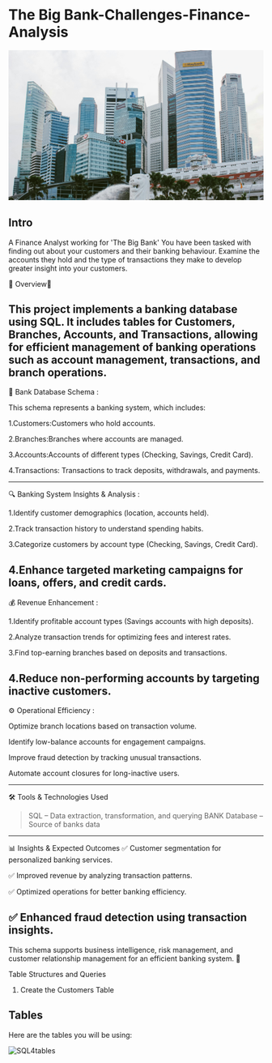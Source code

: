 

# The Big Bank-Challenges-Finance-Analysis

![sql4](pexels-bala-5406959.jpg)


## Intro

A Finance Analyst working for 'The Big Bank' You have been tasked with finding out about your customers and their banking behaviour. Examine the accounts they hold and the type of transactions they make to develop greater insight into your customers.

📌 Overview📌

This project implements a banking database using SQL. It includes tables for Customers, Branches, Accounts, and Transactions, allowing for efficient management of banking operations such as account management, transactions, and branch operations.
---


🏦 Bank Database Schema :

This schema represents a banking system, which includes:

1.Customers:Customers who hold accounts.

2.Branches:Branches where accounts are managed.

3.Accounts:Accounts of different types (Checking, Savings, Credit Card).

4.Transactions: Transactions to track deposits, withdrawals, and payments.

---

🔍 Banking System Insights & Analysis :


1.Identify customer demographics (location, accounts held).

2.Track transaction history to understand spending habits.

3.Categorize customers by account type (Checking, Savings, Credit Card).

4.Enhance targeted marketing campaigns for loans, offers, and credit cards.
---

💰 Revenue Enhancement :

1.Identify profitable account types (Savings accounts with high deposits).

2.Analyze transaction trends for optimizing fees and interest rates.

3.Find top-earning branches based on deposits and transactions.

4.Reduce non-performing accounts by targeting inactive customers.
---

⚙️ Operational Efficiency :

Optimize branch locations based on transaction volume.

Identify low-balance accounts for engagement campaigns.

Improve fraud detection by tracking unusual transactions.

Automate account closures for long-inactive users.

---


🛠️ Tools & Technologies Used
>SQL – Data extraction, transformation, and querying
>BANK Database – Source of banks data

---


📊 Insights & Expected Outcomes
✅ Customer segmentation for personalized banking services.

✅ Improved revenue by analyzing transaction patterns.

✅ Optimized operations for better banking efficiency.

✅ Enhanced fraud detection using transaction insights.
---


This schema supports business intelligence, risk management, and customer relationship management for an efficient banking system. 🚀

Table Structures and Queries

1. Create the Customers Table

## Tables
Here are the tables you will be using:

![SQL4tables](https://user-images.githubusercontent.com/122549893/236733689-6754ba0e-688f-4ccc-8ee8-0c6da5ffafe5.png)
